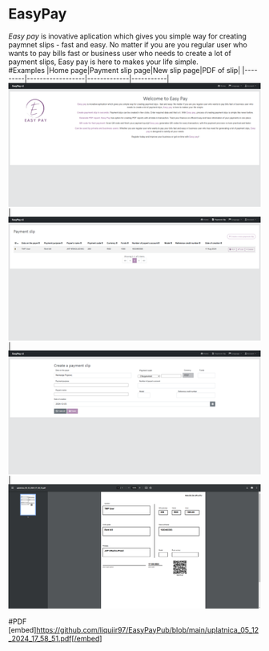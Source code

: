 # EasyPay

<i>Easy pay</i> is inovative aplication which gives you simple way for creating paymnet slips - fast and easy. No matter if you are you regular user who wants to pay bills fast or business user who needs to create a lot of payment slips, Easy pay is here to makes your life simple.
<br>
#Examples
|Home page|Payment slip page|New slip page|PDF of slip|
|---------|------------------|-------------|-----------|
<img src="https://github.com/liquiir97/EasyPayPub/blob/main/webpack/StartPage.png">|<img src="https://github.com/liquiir97/EasyPayPub/blob/main/webpack/SlipPage.png">|<img src="https://github.com/liquiir97/EasyPayPub/blob/main/webpack/NewSlipPage.png">|<img src="https://github.com/liquiir97/EasyPayPub/blob/main/webpack/SlipPdf.png">

#PDF
[embed]https://github.com/liquiir97/EasyPayPub/blob/main/uplatnica_05_12_2024_17_58_51.pdf[/embed]
